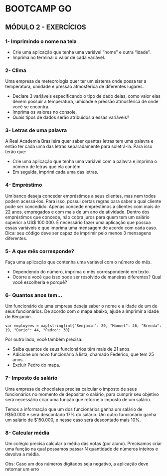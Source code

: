 # BOOTCAMP GO

## MÓDULO 2 - EXERCÍCIOS

### 1- Imprimindo o nome na tela
- Crie uma aplicação que tenha uma variável “nome” e outra “idade”.
- Imprima no terminal o valor de cada variável.

### 2- Clima 
Uma empresa de meteorologia quer ter um sistema onde possa ter a temperatura, umidade e pressão atmosférica de diferentes lugares.

-  Declare 3 variáveis especificando o tipo de dado delas, como valor elas devem
possuir a temperatura, umidade e pressão atmosférica de onde você se encontra.
-  Imprima os valores no console.
-  Quais tipos de dados serão atribuídos a essas variáveis?

### 3- Letras de uma palavra
A Real Academia Brasileira quer saber quantas letras tem uma palavra e então ter cada uma das letras separadamente para soletrá-la. Para isso terão que:
-  Crie uma aplicação que tenha uma variável com a palavra e imprima o número de
letras que ela contém.
- Em seguida, imprimi cada uma das letras.

### 4- Empréstimo
Um banco deseja conceder empréstimos a seus clientes, mas nem todos podem acessá-los. Para isso, possui certas regras para saber a qual cliente pode ser concedido. Apenas concede empréstimos a clientes com mais de 22 anos, empregados e com mais de um ano
de atividade. Dentro dos empréstimos que concede, não cobra juros para quem tem um salário superior a US$ 100.000. É necessário fazer uma aplicação que possua essas variáveis e que imprima uma mensagem de acordo com cada caso. Dica: seu código deve ser capaz de imprimir pelo menos 3 mensagens diferentes.

### 5- A que mês corresponde?
Faça uma aplicação que contenha uma variável com o número do mês.
- Dependendo do número, imprima o mês correspondente em texto.
- Ocorre a você que isso pode ser resolvido de maneiras diferentes? Qual você
escolheria e porquê?

### 6- Quantos anos tem...
Um funcionário de uma empresa deseja saber o nome e a idade de um de seus funcionários. De acordo com o mapa abaixo, ajude a imprimir a idade de Benjamin.

``var employees = map[string]int{"Benjamin": 20, "Manuel": 26, "Brenda": 19, "Dario": 44, "Pedro": 30}``

Por outro lado, você também precisa:
- Saiba quantos de seus funcionários têm mais de 21 anos.
- Adicione um novo funcionário à lista, chamado Federico, que tem 25 anos.
- Excluir Pedro do mapa.

### 7- Imposto de salário
Uma empresa de chocolates precisa calcular o imposto de seus funcionários no momento de depositar o salário, para cumprir seu objetivo será necessário criar uma função que retorne o imposto de um salário.

Temos a informação que um dos funcionários ganha um salário de R$50.000 e será descontado 17% do salário. Um outro funcionário ganha um salário de $150.000, e nesse caso será descontado mais 10%.

### 8- Calcular média
Um colégio precisa calcular a média das notas (por aluno). Precisamos criar uma função na qual possamos passar N quantidade de números inteiros e devolva a média.

Obs: Caso um dos números digitados seja negativo, a aplicação deve retornar um erro